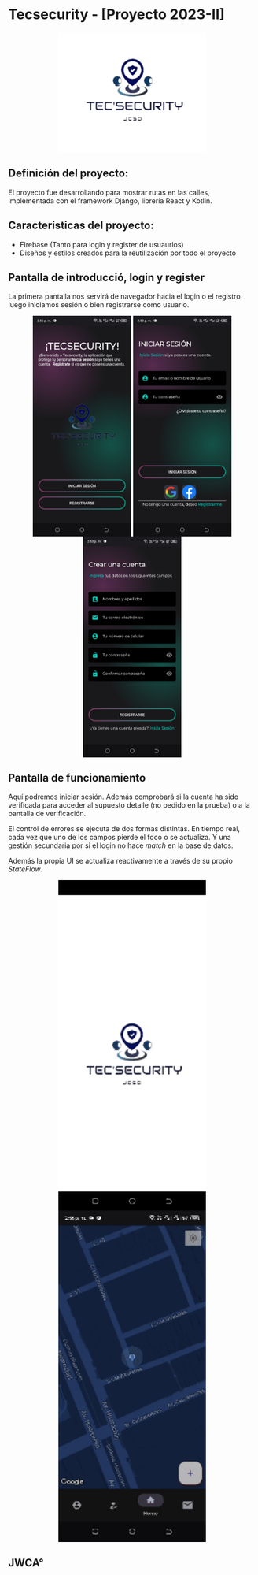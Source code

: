 # Tecsecurity - [Proyecto 2023-II]

<p align="center">
<img align="center" width="300" alt="portfolio_view" src="https://github.com/Jhonchuri11/GestorDocumental_Frontend_Busqueda/blob/master/Requerimientos/Logo.jpg">
</p>

## Definición del proyecto:

El proyecto fue desarrollando para mostrar rutas en las calles, implementada con el framework Django, librería React y Kotlin.

## Características del proyecto:

- Firebase (Tanto para login y register de usuaurios)
- Diseños y estilos creados para la reutilización por todo el proyecto

## Pantalla de introducció, login y register
La primera pantalla nos servirá de navegador hacia el login o el registro, luego iniciamos sesión o bien registrarse como usuario.

<p align="center">
  <img align="center"  width="200" alt="portfolio_view" src="https://github.com/Jhonchuri11/GestorDocumental_Frontend_Busqueda/blob/master/Requerimientos/Index.jpg">
  <img align="center"  width="200" alt="portfolo_view" src="https://github.com/Jhonchuri11/GestorDocumental_Frontend_Busqueda/blob/master/Requerimientos/Form-login-user.jpg">
  <img align="center"  width="200" alt="portfolio_view" src="https://github.com/Jhonchuri11/GestorDocumental_Frontend_Busqueda/blob/master/Requerimientos/Form-register-user.jpg">
</p>

## Pantalla de funcionamiento 

Aquí podremos iniciar sesión. Además comprobará si la cuenta ha sido verificada para acceder al supuesto detalle (no pedido en la prueba) o a la pantalla de verificación.

El control de errores se ejecuta de dos formas distintas. En tiempo real, cada vez que uno de los campos pierde el foco o se actualiza. Y una gestión secundaria por si el login no hace *match* en la base de datos.

Además la propia UI se actualiza reactivamente a través de su propio *StateFlow*.

<p align="center">
<img align="center" width="300" alt="portfolio_view" src="https://github.com/Jhonchuri11/GestorDocumental_Frontend_Busqueda/blob/master/Requerimientos/Tecsecurity-login.gif">
<img align="center" width="300" alt="portfolio_view" src="https://github.com/Jhonchuri11/GestorDocumental_Frontend_Busqueda/blob/master/Requerimientos/Tecsecurity-routes.gif">
</p>

## JWCA°

